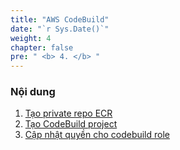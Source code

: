 ```yaml
---
title: "AWS CodeBuild"
date: "`r Sys.Date()`"
weight: 4
chapter: false
pre: " <b> 4. </b> "
---
```


### Nội dung

1.  [Tạo private repo ECR](4.1-ecr_repo/)
2.  [Tạo CodeBuild project](4.2-build_project/)
3.  [Cập nhật quyền cho codebuild role](4.3-role/)
